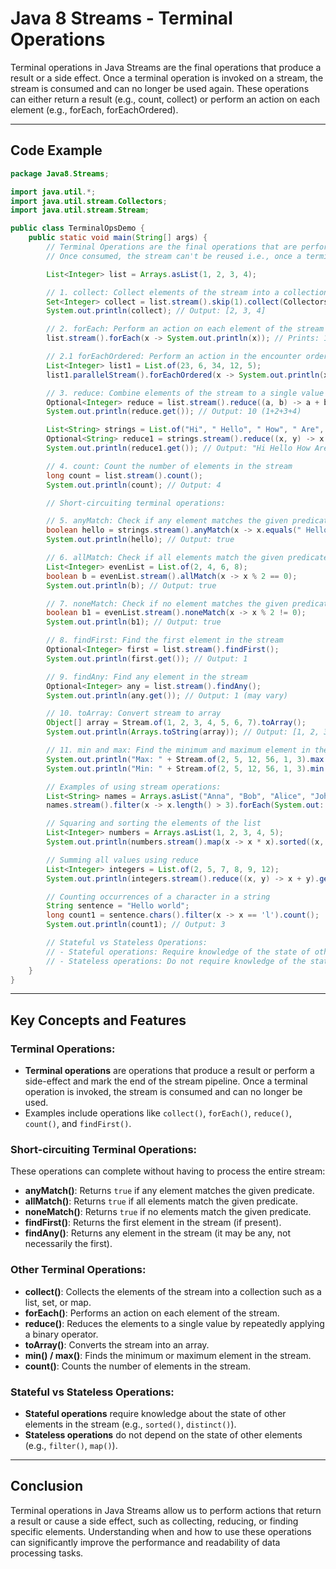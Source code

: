 # Java 8 Streams - Terminal Operations

Terminal operations in Java Streams are the final operations that produce a result or a side effect. Once a terminal operation is invoked on a stream, the stream is consumed and can no longer be used again. These operations can either return a result (e.g., count, collect) or perform an action on each element (e.g., forEach, forEachOrdered).

---

## Code Example

```java
package Java8.Streams;

import java.util.*;
import java.util.stream.Collectors;
import java.util.stream.Stream;

public class TerminalOpsDemo {
    public static void main(String[] args) {
        // Terminal Operations are the final operations that are performed on a stream
        // Once consumed, the stream can't be reused i.e., once a terminal operation is performed, the stream is closed.

        List<Integer> list = Arrays.asList(1, 2, 3, 4);

        // 1. collect: Collect elements of the stream into a collection (e.g., List, Set, Map)
        Set<Integer> collect = list.stream().skip(1).collect(Collectors.toSet());
        System.out.println(collect); // Output: [2, 3, 4]

        // 2. forEach: Perform an action on each element of the stream
        list.stream().forEach(x -> System.out.println(x)); // Prints: 1 2 3 4

        // 2.1 forEachOrdered: Perform an action in the encounter order (mainly used in parallel streams)
        List<Integer> list1 = List.of(23, 6, 34, 12, 5);
        list1.parallelStream().forEachOrdered(x -> System.out.println(x)); // Prints elements in order

        // 3. reduce: Combine elements of the stream to a single value
        Optional<Integer> reduce = list.stream().reduce((a, b) -> a + b);
        System.out.println(reduce.get()); // Output: 10 (1+2+3+4)

        List<String> strings = List.of("Hi", " Hello", " How", " Are", " You");
        Optional<String> reduce1 = strings.stream().reduce((x, y) -> x + y);
        System.out.println(reduce1.get()); // Output: "Hi Hello How Are You"

        // 4. count: Count the number of elements in the stream
        long count = list.stream().count();
        System.out.println(count); // Output: 4

        // Short-circuiting terminal operations:

        // 5. anyMatch: Check if any element matches the given predicate
        boolean hello = strings.stream().anyMatch(x -> x.equals(" Hello"));
        System.out.println(hello); // Output: true

        // 6. allMatch: Check if all elements match the given predicate
        List<Integer> evenList = List.of(2, 4, 6, 8);
        boolean b = evenList.stream().allMatch(x -> x % 2 == 0);
        System.out.println(b); // Output: true

        // 7. noneMatch: Check if no element matches the given predicate
        boolean b1 = evenList.stream().noneMatch(x -> x % 2 != 0);
        System.out.println(b1); // Output: true

        // 8. findFirst: Find the first element in the stream
        Optional<Integer> first = list.stream().findFirst();
        System.out.println(first.get()); // Output: 1

        // 9. findAny: Find any element in the stream
        Optional<Integer> any = list.stream().findAny();
        System.out.println(any.get()); // Output: 1 (may vary)

        // 10. toArray: Convert stream to array
        Object[] array = Stream.of(1, 2, 3, 4, 5, 6, 7).toArray();
        System.out.println(Arrays.toString(array)); // Output: [1, 2, 3, 4, 5, 6, 7]

        // 11. min and max: Find the minimum and maximum element in the stream
        System.out.println("Max: " + Stream.of(2, 5, 12, 56, 1, 3).max(Comparator.naturalOrder()).get()); // Output: 56
        System.out.println("Min: " + Stream.of(2, 5, 12, 56, 1, 3).min((a, c) -> a - c).get()); // Output: 1

        // Examples of using stream operations:
        List<String> names = Arrays.asList("Anna", "Bob", "Alice", "John", "Alice", "Alice");
        names.stream().filter(x -> x.length() > 3).forEach(System.out::println); // Output: Anna, Alice, Alice, Alice

        // Squaring and sorting the elements of the list
        List<Integer> numbers = Arrays.asList(1, 2, 3, 4, 5);
        System.out.println(numbers.stream().map(x -> x * x).sorted((x, y) -> x - y).toList()); // Output: [1, 4, 9, 16, 25]

        // Summing all values using reduce
        List<Integer> integers = List.of(2, 5, 7, 8, 9, 12);
        System.out.println(integers.stream().reduce((x, y) -> x + y).get()); // Output: 43

        // Counting occurrences of a character in a string
        String sentence = "Hello world";
        long count1 = sentence.chars().filter(x -> x == 'l').count();
        System.out.println(count1); // Output: 3

        // Stateful vs Stateless Operations:
        // - Stateful operations: Require knowledge of the state of other elements (e.g., sorted, distinct).
        // - Stateless operations: Do not require knowledge of the state of other elements (e.g., filter, map).
    }
}
```

---

## Key Concepts and Features

### **Terminal Operations:**
- **Terminal operations** are operations that produce a result or perform a side-effect and mark the end of the stream pipeline. Once a terminal operation is invoked, the stream is consumed and can no longer be used.
- Examples include operations like `collect()`, `forEach()`, `reduce()`, `count()`, and `findFirst()`.

### **Short-circuiting Terminal Operations:**
These operations can complete without having to process the entire stream:
- **anyMatch()**: Returns `true` if any element matches the given predicate.
- **allMatch()**: Returns `true` if all elements match the given predicate.
- **noneMatch()**: Returns `true` if no elements match the given predicate.
- **findFirst()**: Returns the first element in the stream (if present).
- **findAny()**: Returns any element in the stream (it may be any, not necessarily the first).

### **Other Terminal Operations:**
- **collect()**: Collects the elements of the stream into a collection such as a list, set, or map.
- **forEach()**: Performs an action on each element of the stream.
- **reduce()**: Reduces the elements to a single value by repeatedly applying a binary operator.
- **toArray()**: Converts the stream into an array.
- **min() / max()**: Finds the minimum or maximum element in the stream.
- **count()**: Counts the number of elements in the stream.

### **Stateful vs Stateless Operations:**
- **Stateful operations** require knowledge about the state of other elements in the stream (e.g., `sorted()`, `distinct()`).
- **Stateless operations** do not depend on the state of other elements (e.g., `filter()`, `map()`).

---

## Conclusion

Terminal operations in Java Streams allow us to perform actions that return a result or cause a side effect, such as collecting, reducing, or finding specific elements. Understanding when and how to use these operations can significantly improve the performance and readability of data processing tasks.
